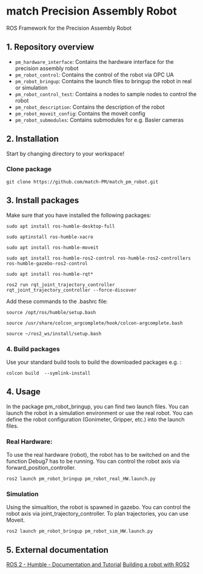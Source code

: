 # match Precision Assembly Robot 
ROS Framework for the Precision Assembly Robot
## 1. Repository overview
* `pm_hardware_interface`: Contains the hardware interface for the precision assembly robot
* `pm_robot_control`: Contains the control of the robot via OPC UA
* `pm_robot_bringup`: Contains the launch files to bringup the robot in real or simulation
* `pm_robot_control_test`: Contains a nodes to sample nodes to control the robot
* `pm_robot_description`: Contains the description of the robot 
* `pm_robot_moveit_config`: Contains the moveit config 
* `pm_robot_submodules`: Contains submodules for e.g. Basler cameras

## 2. Installation 
Start by changing directory to your workspace!

### Clone package
```
git clone https://github.com/match-PM/match_pm_robot.git
```
## 3. Install packages
Make sure that you have installed the following packages:

```
sudo apt install ros-humble-desktop-full
```
```
sudo aptinstall ros-humble-xacro
```
```
sudo apt install ros-humble-moveit
```
```
sudo apt install ros-humble-ros2-control ros-humble-ros2-controllers ros-humble-gazebo-ros2-control
```
```
sudo apt install ros-humble-rqt*
```
```
ros2 run rqt_joint_trajectory_controller rqt_joint_trajectory_controller --force-discover
```
Add these commands to the .bashrc file: 
```
source /opt/ros/humble/setup.bash
```
```
source /usr/share/colcon_argcomplete/hook/colcon-argcomplete.bash
```
```
source ~/ros2_ws/install/setup.bash
```

### 4. Build packages
Use your standard build tools to build the downloaded packages e.g. : 
```
colcon build  --symlink-install
```


## 4. Usage
In the package pm_robot_bringup, you can find two launch files. 
You can launch the robot in a simulation environment or use the real robot.
You can define the robot configuration (Gonimeter, Gripper, etc.) into the launch files. 

### Real Hardware:
To use the real hardware (robot), the robot has to be switched on and the function Debug7 has to be running. You can control the robot axis via forward_position_controller. 

```
ros2 launch pm_robot_bringup pm_robot_real_HW.launch.py 
```
### Simulation
Using the simualtion, the robot is spawned in gazebo. You can control the robot axis via joint_trajectory_controller. To plan trajectories, you can use Moveit. 
```
ros2 launch pm_robot_bringup pm_robot_sim_HW.launch.py 
```

## 5. External documentation
[ROS 2 - Humble - Documentation and Tutorial](https://docs.ros.org/en/humble/Tutorials/Beginner-Client-Libraries/Colcon-Tutorial.html)
[Building a robot with ROS2](https://www.youtube.com/@ArticulatedRobotics/playlists)


